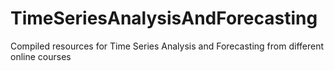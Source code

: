 # TimeSeriesAnalysisAndForecasting
Compiled resources for Time Series Analysis and Forecasting from different online courses
